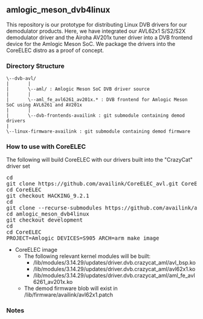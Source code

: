 ## amlogic_meson_dvb4linux
This repository is our prototype for distributing Linux DVB drivers for our demodulator products.  Here, we have integrated our AVL62x1 S/S2/S2X demodulator driver and the Airoha AV201x tuner driver into a DVB frontend device for the Amlogic Meson SoC.  We package the drivers into the CoreELEC distro as a proof of concept.

### Directory Structure
```
\--dvb-avl/
|       |
|       \--aml/ : Amlogic Meson SoC DVB driver source
|       |
|       \--aml_fe_avl6261_av201x.* : DVB frontend for Amlogic Meson SoC using AVL6261 and AV201x
|       |
|       \--dvb-frontends-availink : git submodule containing demod drivers
|
\--linux-firmware-availink : git submodule containing demod firmware
```

### How to use with CoreELEC
The following will build CoreELEC with our drivers built into the "CrazyCat" driver set
<pre>
cd
git clone https://github.com/availink/CoreELEC_avl.git CoreELEC
cd CoreELEC
git checkout HACKING_9.2.1
cd
git clone --recurse-submodules https://github.com/availink/amlogic_meson_dvb4linux.git
cd amlogic_meson_dvb4linux
git checkout development
cd
cd CoreELEC
PROJECT=Amlogic DEVICES=S905 ARCH=arm make image
</pre>
* CoreELEC image
  * The following relevant kernel modules will be built:
    * /lib/modules/3.14.29/updates/driver.dvb.crazycat_aml/avl_bsp.ko
    * /lib/modules/3.14.29/updates/driver.dvb.crazycat_aml/avl62x1.ko
    * /lib/modules/3.14.29/updates/driver.dvb.crazycat_aml/aml_fe_avl6261_av201x.ko
  * The demod firmware blob will exist in /lib/firmware/availink/avl62x1.patch
### Notes

